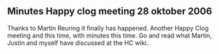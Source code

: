 <article><h2>Minutes Happy clog meeting 28 oktober 2006</h2>Thanks to <a xhref="http://www.windgazer.nl" title="martin's place">Martin Reuring</a> it finally has happened. Another Happy Clog meeting and this time, with minutes this time. Go and read what Martin, Justin and myself have discussed at <a xhref="http://wiki.novemberborn.net/hc/Notulen+28+Oktober+2006" title="minutes hc meeting 28 oktober 2006">the HC wiki</a>..</article>